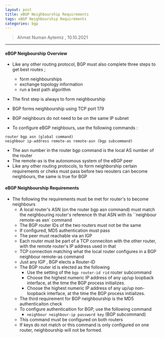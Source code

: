 ```yaml
---
layout: post
title: eBGP Neighbourship Requirements
tags: eBGP Neighbourship Requirements
categories: bgp
---
```


> Ahmet Numan Aytemiz , 10.10.2021

---

#### eBGP Neigbourship Overview

- Like any other routing protocol, BGP must also complete three steps to get best routes ;
  - form neighbourships
  - exchange topology information
  - run a best path algorithm

- The first step is always to form neighbourship
- BGP forms neighbourship using TCP port 179
- BGP neighbours do not need to be on the same IP subnet
- To configure eBGP neighbours, use the following commands :

```
router bgp asn (global command)
neighbour ip-address remote-as remote-asn (bgp subcommand)
```

- The asn number in the router bgp command is the local AS number of the router
- The remote-as is the autonomous system of the eBGP peer
- Like any other routing protocols, to form neighborship certain requirements or cheks must pass before two reouters can become neighbours, the same is true for BGP

#### eBGP Neighbourship Requirements

- The following the requirements must be met for router's to become neighbours
  - A local router's ASN (on the router bgp asn command) must match the neighbouring router's reference th that ASN with its ``neighbour remote-as asn` command
  - The BGP router IDs of the two routers must not be the same
  - If configured, MD5 authentication must pass
  - The peer must reachable via an IGP
  - Each router must be part of a TCP conneciton with the other router, with the remote router's IP address used in that
  - TCP connection matching what the local router configures in a BGP neighbour remote-as command
  - Just any IGP , BGP elects a Router-ID
  - The BGP router id is elected as the following
    - Use the setting of the `bgp router-id rid` router subcommand
    - Choose the highest numeric IP address of any up/up loopback interface, at the time the BGP process initializes.
    - Choose the highest numeric IP address of any up/up non-loopback interface, at the time the BGP process initializes.  
  - The third requirement for BGP neighbourship is the MD5 authenticaiton check
  - To configure authenticaition for BGP, use the following command
    - `neighbour neighbour-ip password key` (BGP subcommand)
  - This command must be configured on both routers
  - If keys do not match or this command is only configured on one router, neighbourship will not be formed.    
